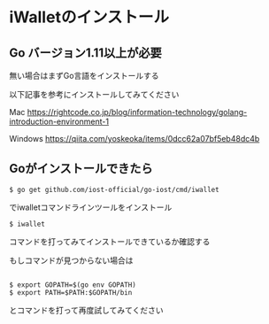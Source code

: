 # iWalletのインストール

## Go バージョン1.11以上が必要

無い場合はまずGo言語をインストールする

以下記事を参考にインストールしてみてください

Mac
https://rightcode.co.jp/blog/information-technology/golang-introduction-environment-1

Windows
https://qiita.com/yoskeoka/items/0dcc62a07bf5eb48dc4b

## Goがインストールできたら

```command
$ go get github.com/iost-official/go-iost/cmd/iwallet
```

でiwalletコマンドラインツールをインストール

```command
$ iwallet 
```

コマンドを打ってみてインストールできているか確認する

もしコマンドが見つからない場合は

```command

$ export GOPATH=$(go env GOPATH)
$ export PATH=$PATH:$GOPATH/bin
```

とコマンドを打って再度試してみてください
